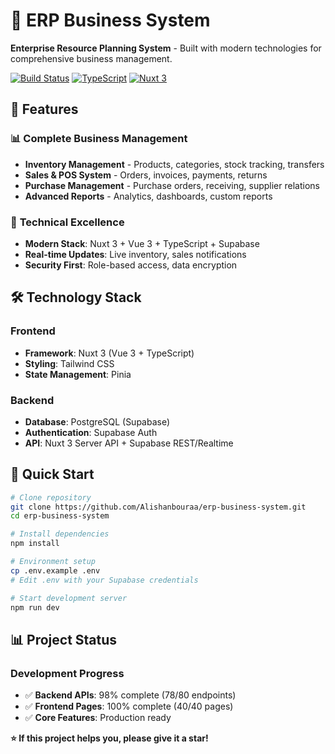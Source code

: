 # 🏢 ERP Business System

**Enterprise Resource Planning System** - Built with modern technologies for comprehensive business management.

[![Build Status](https://github.com/Alishanbouraa/erp-business-system/workflows/CI/badge.svg)](https://github.com/Alishanbouraa/erp-business-system/actions)
[![TypeScript](https://img.shields.io/badge/TypeScript-007ACC?logo=typescript&logoColor=white)](https://www.typescriptlang.org/)
[![Nuxt 3](https://img.shields.io/badge/Nuxt-3.x-00DC82?logo=nuxt.js&logoColor=white)](https://nuxt.com/)

## 🌟 Features

### 📊 **Complete Business Management**
- **Inventory Management** - Products, categories, stock tracking, transfers
- **Sales & POS System** - Orders, invoices, payments, returns
- **Purchase Management** - Purchase orders, receiving, supplier relations
- **Advanced Reports** - Analytics, dashboards, custom reports

### 🚀 **Technical Excellence**
- **Modern Stack**: Nuxt 3 + Vue 3 + TypeScript + Supabase
- **Real-time Updates**: Live inventory, sales notifications
- **Security First**: Role-based access, data encryption

## 🛠️ **Technology Stack**

### Frontend
- **Framework**: Nuxt 3 (Vue 3 + TypeScript)
- **Styling**: Tailwind CSS
- **State Management**: Pinia

### Backend
- **Database**: PostgreSQL (Supabase)
- **Authentication**: Supabase Auth
- **API**: Nuxt 3 Server API + Supabase REST/Realtime

## 🚀 **Quick Start**

```bash
# Clone repository
git clone https://github.com/Alishanbouraa/erp-business-system.git
cd erp-business-system

# Install dependencies
npm install

# Environment setup
cp .env.example .env
# Edit .env with your Supabase credentials

# Start development server
npm run dev
```

## 📊 **Project Status**

### Development Progress
- ✅ **Backend APIs**: 98% complete (78/80 endpoints)
- ✅ **Frontend Pages**: 100% complete (40/40 pages)
- ✅ **Core Features**: Production ready

**⭐ If this project helps you, please give it a star!**